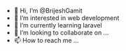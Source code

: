 - 👋 Hi, I’m @BrijeshGamit
- 👀 I’m interested in web development 
- 🌱 I’m currently learning laravel
- 💞️ I’m looking to collaborate on ...
- 📫 How to reach me ...

<!---
BrijeshGamit/BrijeshGamit is a ✨ special ✨ repository because its `README.md` (this file) appears on your GitHub profile.
You can click the Preview link to take a look at your changes.
--->

